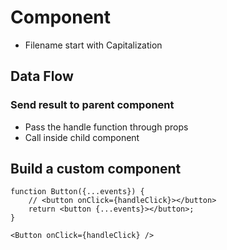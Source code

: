 # Component

- Filename start with Capitalization

## Data Flow

### Send result to parent component

- Pass the handle function through props
- Call inside child component

## Build a custom component

```jvascript
function Button({...events}) {
    // <button onClick={handleClick}></button>
    return <button {...events}></button>;
}

<Button onClick={handleClick} />
```
